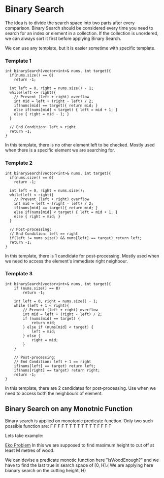 # Binary Search 

The idea is to divide the search space into two parts after every comparison. Binary Search should be considered every time you need to search for an index or element in a collection. If the collection is unordered, we can always sort it first before applying Binary Search.

We can use any template, but it is easier sometime with specific template.<br />

###  Template 1

```
int binarySearch(vector<int>& nums, int target){
  if(nums.size() == 0)
    return -1;

  int left = 0, right = nums.size() - 1;
  while(left <= right){
    // Prevent (left + right) overflow
    int mid = left + (right - left) / 2;
    if(nums[mid] == target){ return mid; }
    else if(nums[mid] < target) { left = mid + 1; }
    else { right = mid - 1; }
  }

  // End Condition: left > right
  return -1;
}
```
In this template, there is no other element left to be checked. Mostly used when there is a specific element we are searching for.

### Template 2

```
int binarySearch(vector<int>& nums, int target){
  if(nums.size() == 0)
    return -1;

  int left = 0, right = nums.size();
  while(left < right){
    // Prevent (left + right) overflow
    int mid = left + (right - left) / 2;
    if(nums[mid] == target){ return mid; }
    else if(nums[mid] < target) { left = mid + 1; }
    else { right = mid; }
  }

  // Post-processing:
  // End Condition: left == right
  if(left != nums.size() && nums[left] == target) return left;
  return -1;
}
```
In this template, there is 1 candidate for post-processing. Mostly used when we need to access the element's immediate right neighbour.


### Template 3

```
int binarySearch(vector<int>& nums, int target){
    if (nums.size() == 0)
        return -1;

    int left = 0, right = nums.size() - 1;
    while (left + 1 < right){
        // Prevent (left + right) overflow
        int mid = left + (right - left) / 2;
        if (nums[mid] == target) {
            return mid;
        } else if (nums[mid] < target) {
            left = mid;
        } else {
            right = mid;
        }
    }

    // Post-processing:
    // End Condition: left + 1 == right
    if(nums[left] == target) return left;
    if(nums[right] == target) return right;
    return -1;
}
```
In this template, there are 2 candidates for post-processing. Use when we need to access both the neighbours of element.

## Binary Search on any Monotnic Function

Binary search is applied on monotonic predicate function.
Only two such possible function are:
F F F F T T T T
T T T T F F F F

Lets take example: <br />

[Eko Problem](https://www.spoj.com/problems/EKO/)
In this we are supposed to find maximum height to cut off at least M metres of wood.<br />

We can devise a predicate monotic function here "isWoodEnough?" and we have to find the last true in search space of [0, H].( We are applying here bianary search on the cutting height, H)



